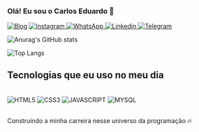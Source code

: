
### Olá! Eu sou o Carlos Eduardo 👋


[![Blog](https://img.shields.io/website?label=SR.CARLOS-SAMPAIO&style=for-the-badge&url=https://sujeitoprogramador.com/)]()
[![Instagram](https://img.shields.io/badge/Instagram-E4405F?style=for-the-badge&logo=instagram&logoColor=white) ](https://instagram.com/wilson_delavega_69)
[![WhatsApp](https://img.shields.io/badge/WhatsApp-25D366?style=for-the-badge&logo=whatsapp&logoColor=white) ](https://wa.me/5599985137413)
[![Linkedin](https://img.shields.io/badge/LinkedIn-0077B5?style=for-the-badge&logo=linkedin&logoColor=white) ](https://www.linkedin.com/in/carlos-sampaio-a02651265)
[![Telegram](https://img.shields.io/badge/Telegram-2CA5E0?style=for-the-badge&logo=telegram&logoColor=white) ](https://t.me/Sampaiocarlo)

![Anurag's GitHub stats](https://github-readme-stats.vercel.app/api?username=SAMPAIOCARLOS&show_icons=true&theme=dark)

![Top Langs](https://github-readme-stats.vercel.app/api/top-langs/?username=SAMPAIOCARLOS&size_weight=0.5&count_weight=0.5)

## Tecnologias que eu uso no meu dia

<div style="display: inline_block"><br/>
  <img align="center" alt="HTML5" src="https://img.shields.io/badge/HTML5-E34F26?style=for-the-badge&logo=html5&logoColor=white" />
  <img align="center" alt="CSS3" src="https://img.shields.io/badge/CSS3-1572B6?style=for-the-badge&logo=css3&logoColor=white" />
  <img align="center" alt="JAVASCRIPT" src="https://img.shields.io/badge/JavaScript-F7DF1E?style=for-the-badge&logo=javascript&logoColor=black" />
  <img align="center" alt="MYSQL" src="https://img.shields.io/badge/JavaScript-F7DF1E?style=for-the-badge&logo=javascript&logoColor=black" />
</div><br>

<p>Construindo a minha carreira nesse universo da programação 🔥</p><br>
